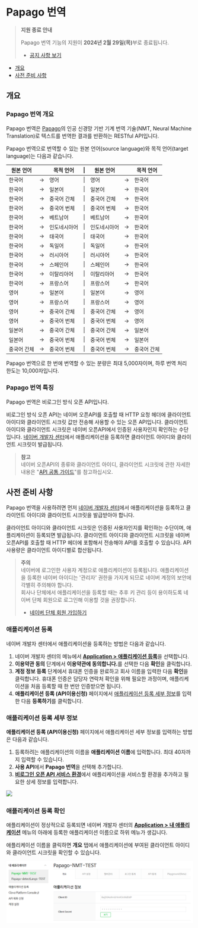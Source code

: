# Papago 번역

> **지원 종료 안내**
>
> Papago 번역 기능의 지원이 **2024년 2월 29일(목)**<!-- -->부로 종료됩니다.
> 
> - [공지 사항 보기](https://developers.naver.com/notice/article/14501)

<div class="table-of-contents">
<ul>
<li><a href="#개요">개요</a></li>
<li><a href="#사전-준비-사항">사전 준비 사항</a></li>
</ul>
</div>

## 개요

### Papago 번역 개요

Papago 번역은 [Papago](https://papago.naver.com/)의 인공 신경망 기반 기계 번역 기술(NMT, Neural Machine Translation)로 텍스트를 번역한 결과를 반환하는 RESTful API입니다.

Papago 번역으로 번역할 수 있는 원본 언어(source language)와 목적 언어(target language)는 다음과 같습니다.

|원본 언어||목적 언어|\||원본 언어||목적 언어|
|---|:-:|---|:-:|---|:-:|---|
|한국어|&rarr;|영어|\||영어|&rarr;|한국어|
|한국어|&rarr;|일본어|\||일본어|&rarr;|한국어|
|한국어|&rarr;|중국어 간체|\||중국어 간체|&rarr;|한국어|
|한국어|&rarr;|중국어 번체|\||중국어 번체|&rarr;|한국어|
|한국어|&rarr;|베트남어|\||베트남어|&rarr;|한국어|
|한국어|&rarr;|인도네시아어|\||인도네시아어|&rarr;|한국어|
|한국어|&rarr;|태국어|\||태국어|&rarr;|한국어|
|한국어|&rarr;|독일어|\||독일어|&rarr;|한국어|
|한국어|&rarr;|러시아어|\||러시아어|&rarr;|한국어|
|한국어|&rarr;|스페인어|\||스페인어|&rarr;|한국어|
|한국어|&rarr;|이탈리아어|\||이탈리아어|&rarr;|한국어|
|한국어|&rarr;|프랑스어|\||프랑스어|&rarr;|한국어|
|영어|&rarr;|일본어|\||일본어|&rarr;|영어|
|영어|&rarr;|프랑스어|\||프랑스어|&rarr;|영어|
|영어|&rarr;|중국어 간체|\||중국어 간체|&rarr;|영어|
|영어|&rarr;|중국어 번체|\||중국어 번체|&rarr;|영어|
|일본어|&rarr;|중국어 간체|\||중국어 간체|&rarr;|일본어|\|
|일본어|&rarr;|중국어 번체|\||중국어 번체|&rarr;|일본어|
|중국어 간체|&rarr;|중국어 번체|\||중국어 번체|&rarr;|중국어 간체|

 Papago 번역으로 한 번에 번역할 수 있는 분량은 최대 5,000자이며, 하루 번역 처리 한도는 10,000자입니다.

### Papago 번역 특징

Papago 번역은 비로그인 방식 오픈 API입니다.

비로그인 방식 오픈 API는 네이버 오픈API를 호출할 때 HTTP 요청 헤더에 클라이언트 아이디와 클라이언트 시크릿 값만 전송해 사용할 수 있는 오픈 API입니다. 클라이언트 아이디와 클라이언트 시크릿은 네이버 오픈API에서 인증된 사용자인지 확인하는 수단입니다. [네이버 개발자 센터](https://developers.naver.com/)에서 애플리케이션을 등록하면 클라이언트 아이디와 클라이언트 시크릿이 발급됩니다.

> **참고**  
> 네이버 오픈API의 종류와 클라이언트 아이디, 클라이언트 시크릿에 관한 자세한 내용은 "[API 공통 가이드](https://developers.naver.com/docs/common/openapiguide/)"를 참고하십시오.

## 사전 준비 사항

Papago 번역을 사용하려면 먼저 [네이버 개발자 센터](https://developers.naver.com/)에서 애플리케이션을 등록하고 클라이언트 아이디와 클라이언트 시크릿을 발급받아야 합니다.

클라이언트 아이디와 클라이언트 시크릿은 인증된 사용자인지를 확인하는 수단이며, 애플리케이션이 등록되면 발급됩니다. 클라이언트 아이디와 클라이언트 시크릿을 네이버 오픈API를 호출할 때 HTTP 헤더에 포함해서 전송해야 API를 호출할 수 있습니다. API 사용량은 클라이언트 아이디별로 합산됩니다.

> **주의**  
> 네이버에 로그인한 사용자 계정으로 애플리케이션이 등록됩니다. 애플리케이션을 등록한 네이버 아이디는 '관리자' 권한을 가지게 되므로 네이버 계정의 보안에 각별히 주의해야 합니다.  
> 회사나 단체에서 애플리케이션을 등록할 때는 추후 키 관리 등이 용이하도록 네이버 단체 회원으로 로그인해 이용할 것을 권장합니다.
> - [네이버 단체 회원 가입하기](https://nid.naver.com/group/commonAction.nhn?m=viewTerms)

### 애플리케이션 등록

네이버 개발자 센터에서 애플리케이션을 등록하는 방법은 다음과 같습니다.

1. 네이버 개발자 센터의 메뉴에서 [**Application &gt; 애플리케이션 등록**](https://developers.naver.com/apps/#/wizard/register)을 선택합니다.
2. **이용약관 동의** 단계에서 **이용약관에 동의합니다.**<!-- -->를 선택한 다음 **확인**을 클릭합니다.
3. **계정 정보 등록** 단계에서 휴대폰 인증을 완료하고 회사 이름을 입력한 다음 **확인**을 클릭합니다. 휴대폰 인증은 담당자 연락처 확인을 위해 필요한 과정이며, 애플리케이션을 처음 등록할 때 한 번만 인증받으면 됩니다.
4. **애플리케이션 등록 (API이용신청)** 페이지에서 [애플리케이션 등록 세부 정보](#애플리케이션-등록-세부-정보)를 입력한 다음 **등록하기**를 클릭합니다.

### 애플리케이션 등록 세부 정보

**애플리케이션 등록 (API이용신청)** 페이지에서 애플리케이션 세부 정보를 입력하는 방법은 다음과 같습니다.

1. 등록하려는 애플리케이션의 이름을 **애플리케이션 이름**에 입력합니다. 최대 40자까지 입력할 수 있습니다.
2. **사용 API**에서 **Papago 번역**을 선택해 추가합니다.
3. [**비로그인 오픈 API 서비스 환경**](https://developers.naver.com/docs/common/openapiguide/appregister.md#비로그인-오픈-api-서비스-환경)에서 애플리케이션을 서비스할 환경을 추가하고 필요한 상세 정보를 입력합니다.

![](images/papago-nmt-01.png)

### 애플리케이션 등록 확인

애플리케이션이 정상적으로 등록되면 네이버 개발자 센터의 [**Application &gt; 내 애플리케이션**](https://developers.naver.com/apps/#/list) 메뉴의 아래에 등록한 애플리케이션 이름으로 하위 메뉴가 생깁니다.

애플리케이션 이름을 클릭하면 **개요** 탭에서 애플리케이션에 부여된 클라이언트 아이디와 클라이언트 시크릿을 확인할 수 있습니다.

![](images/papago-nmt-02.png)

